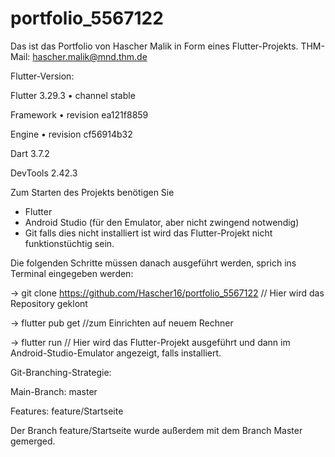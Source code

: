 # portfolio_5567122

Das ist das Portfolio von Hascher Malik in Form eines Flutter-Projekts.
THM-Mail: hascher.malik@mnd.thm.de

Flutter-Version: 

Flutter 3.29.3 • channel stable

Framework • revision ea121f8859 

Engine • revision cf56914b32

Dart 3.7.2

DevTools 2.42.3

Zum Starten des Projekts benötigen Sie 
- Flutter
- Android Studio (für den Emulator, aber nicht zwingend notwendig)
- Git
falls dies nicht installiert ist wird das Flutter-Projekt nicht funktionstüchtig sein.

Die folgenden Schritte müssen danach ausgeführt werden, sprich ins Terminal eingegeben werden:

-> git clone https://github.com/Hascher16/portfolio_5567122 // Hier wird das Repository geklont

-> flutter pub get //zum Einrichten auf neuem Rechner

-> flutter run // Hier wird das Flutter-Projekt ausgeführt und dann im Android-Studio-Emulator angezeigt, falls installiert.

Git-Branching-Strategie:

Main-Branch: master

Features: feature/Startseite

Der Branch feature/Startseite wurde außerdem mit dem Branch Master gemerged.
